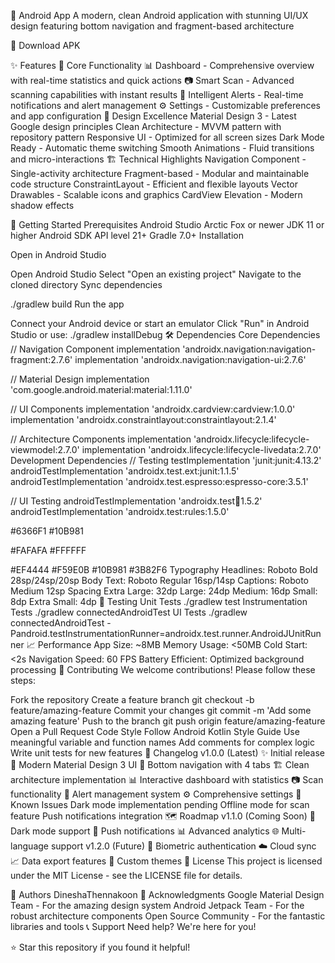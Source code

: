 📱  Android App
A modern, clean Android application with stunning UI/UX design featuring bottom navigation and fragment-based architecture

🚀 Download APK

✨ Features
🎯 Core Functionality
📊 Dashboard - Comprehensive overview with real-time statistics and quick actions
📷 Smart Scan - Advanced scanning capabilities with instant results
🔔 Intelligent Alerts - Real-time notifications and alert management
⚙️ Settings - Customizable preferences and app configuration
🎨 Design Excellence
Material Design 3 - Latest Google design principles
Clean Architecture - MVVM pattern with repository pattern
Responsive UI - Optimized for all screen sizes
Dark Mode Ready - Automatic theme switching
Smooth Animations - Fluid transitions and micro-interactions
🏗️ Technical Highlights
Navigation Component - Single-activity architecture
Fragment-based - Modular and maintainable code structure
ConstraintLayout - Efficient and flexible layouts
Vector Drawables - Scalable icons and graphics
CardView Elevation - Modern shadow effects

🚀 Getting Started
Prerequisites
Android Studio Arctic Fox or newer
JDK 11 or higher
Android SDK API level 21+
Gradle 7.0+
Installation

Open in Android Studio

Open Android Studio
Select "Open an existing project"
Navigate to the cloned directory
Sync dependencies

./gradlew build
Run the app

Connect your Android device or start an emulator
Click "Run" in Android Studio or use:
./gradlew installDebug
🛠️ Dependencies
Core Dependencies
// Navigation Component
implementation 'androidx.navigation:navigation-fragment:2.7.6'
implementation 'androidx.navigation:navigation-ui:2.7.6'

// Material Design
implementation 'com.google.android.material:material:1.11.0'

// UI Components
implementation 'androidx.cardview:cardview:1.0.0'
implementation 'androidx.constraintlayout:constraintlayout:2.1.4'

// Architecture Components
implementation 'androidx.lifecycle:lifecycle-viewmodel:2.7.0'
implementation 'androidx.lifecycle:lifecycle-livedata:2.7.0'
Development Dependencies
// Testing
testImplementation 'junit:junit:4.13.2'
androidTestImplementation 'androidx.test.ext:junit:1.1.5'
androidTestImplementation 'androidx.test.espresso:espresso-core:3.5.1'

// UI Testing
androidTestImplementation 'androidx.test:runner:1.5.2'
androidTestImplementation 'androidx.test:rules:1.5.0'
<!-- Primary Colors -->
<color name="primary">#6366F1</color>        <!-- Indigo 500 -->
<color name="secondary">#10B981</color>      <!-- Emerald 500 -->

<!-- Background Colors -->
<color name="background_primary">#FAFAFA</color>   <!-- Gray 50 -->
<color name="background_secondary">#FFFFFF</color> <!-- White -->

<!-- Status Colors -->
<color name="error">#EF4444</color>          <!-- Red 500 -->
<color name="warning">#F59E0B</color>        <!-- Amber 500 -->
<color name="success">#10B981</color>        <!-- Emerald 500 -->
<color name="info">#3B82F6</color>           <!-- Blue 500 -->
Typography
Headlines: Roboto Bold 28sp/24sp/20sp
Body Text: Roboto Regular 16sp/14sp
Captions: Roboto Medium 12sp
Spacing
Extra Large: 32dp
Large: 24dp
Medium: 16dp
Small: 8dp
Extra Small: 4dp
🧪 Testing
Unit Tests
./gradlew test
Instrumentation Tests
./gradlew connectedAndroidTest
UI Tests
./gradlew connectedAndroidTest -Pandroid.testInstrumentationRunner=androidx.test.runner.AndroidJUnitRunner
📈 Performance
App Size: ~8MB
Memory Usage: <50MB
Cold Start: <2s
Navigation Speed: 60 FPS
Battery Efficient: Optimized background processing
🤝 Contributing
We welcome contributions! Please follow these steps:

Fork the repository
Create a feature branch
git checkout -b feature/amazing-feature
Commit your changes
git commit -m 'Add some amazing feature'
Push to the branch
git push origin feature/amazing-feature
Open a Pull Request
Code Style
Follow Android Kotlin Style Guide
Use meaningful variable and function names
Add comments for complex logic
Write unit tests for new features
📜 Changelog
v1.0.0 (Latest)
✨ Initial release
🎨 Modern Material Design 3 UI
📱 Bottom navigation with 4 tabs
🏗️ Clean architecture implementation
📊 Interactive dashboard with statistics
📷 Scan functionality
🔔 Alert management system
⚙️ Comprehensive settings
🐛 Known Issues
 Dark mode implementation pending
 Offline mode for scan feature
 Push notifications integration
🗺️ Roadmap
v1.1.0 (Coming Soon)
🌙 Dark mode support
🔔 Push notifications
📊 Advanced analytics
🌐 Multi-language support
v1.2.0 (Future)
🔐 Biometric authentication
☁️ Cloud sync
📈 Data export features
🎨 Custom themes
📄 License
This project is licensed under the MIT License - see the LICENSE file for details.

👥 Authors
DineshaThennakoon
🙏 Acknowledgments
Google Material Design Team - For the amazing design system
Android Jetpack Team - For the robust architecture components
Open Source Community - For the fantastic libraries and tools
📞 Support
Need help? We're here for you!

⭐ Star this repository if you found it helpful!
